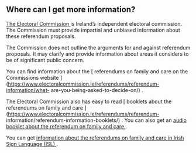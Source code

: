 ##  Where can I get more information?

[ The Electoral Commission ](https://www.electoralcommission.ie/) is Ireland’s
independent electoral commission. The Commission must provide impartial and
unbiased information about these referendum proposals.

The Commission does not outline the arguments for and against referendum
proposals. It may clarify and provide information about areas it considers to
be of significant public concern.

You can find information about the [ referendums on family and care on the
Commissions website
](https://www.electoralcommission.ie/referendums/referendum-information/what-
are-you-being-asked-to-decide-on/) .

The Electoral Commission also has easy to read [ booklets about the
referendums on family and care
](https://www.electoralcommission.ie/referendums/referendum-
information/referendum-information-booklets/) . You can also get an [ audio
booklet about the referendum on family and care ](https://vimeo.com/912210092)
.

You can get [ information about the referendums on family and care in Irish
Sign Language (ISL) ](https://vimeo.com/user196176530/isl) .
